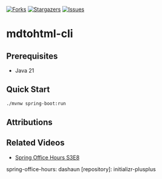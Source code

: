  [![Forks][forks-shield]][forks-url]
 [![Stargazers][stars-shield]][stars-url]
 [![Issues][issues-shield]][issues-url]

 # mdtohtml-cli

 ## Prerequisites
 - Java 21

 ## Quick Start
 
 ```bash
 ./mvnw spring-boot:run
 ```

 ## Attributions

 ## Related Videos
 - [Spring Office Hours S3E8](https://www.youtube.com/live/W0u9XaCyWPo?si=Tc-nC8w9S3UsM44o)

 <!-- MARKDOWN LINKS & IMAGES -->
 <!-- https://www.markdownguide.org/basic-syntax/#reference-style-links -->
 [forks-shield]: https://img.shields.io/github/forks/spring-office-hours/mdtohtml-cli.svg?style=for-the-badge
 [forks-url]: https://github.com/spring-office-hours/mdtohtml-cli/forks
 [stars-shield]: https://img.shields.io/github/stars/spring-office-hours/mdtohtml-cli.svg?style=for-the-badge
 [stars-url]: https://github.com/spring-office-hours/mdtohtml-cli/stargazers
 [issues-shield]: https://img.shields.io/github/issues/spring-office-hours/mdtohtml-cli.svg?style=for-the-badge
 [issues-url]: https://github.com/spring-office-hours/mdtohtml-cli/issues

 spring-office-hours: dashaun
 [repository]: initializr-plusplus
